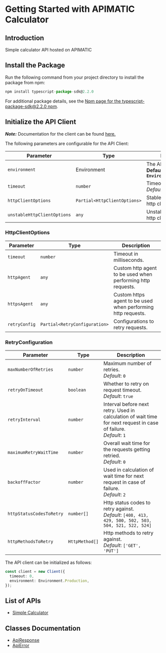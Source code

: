 
# Getting Started with APIMATIC Calculator

## Introduction

Simple calculator API hosted on APIMATIC

## Install the Package

Run the following command from your project directory to install the package from npm:

```ts
npm install typescript-package-sdk@2.2.0
```

For additional package details, see the [Npm page for the typescript-package-sdk@2.2.0  npm](https://www.npmjs.com/package/typescript-package-sdk/v/2.2.0).

## Initialize the API Client

**_Note:_** Documentation for the client can be found [here.](https://www.github.com/aliraza1231/testing-typescript-sdk/tree/2.2.0/doc/client.md)

The following parameters are configurable for the API Client:

| Parameter | Type | Description |
|  --- | --- | --- |
| `environment` | Environment | The API environment. <br> **Default: `Environment.Production`** |
| `timeout` | `number` | Timeout for API calls.<br>*Default*: `0` |
| `httpClientOptions` | `Partial<HttpClientOptions>` | Stable configurable http client options. |
| `unstableHttpClientOptions` | `any` | Unstable configurable http client options. |

### HttpClientOptions

| Parameter | Type | Description |
|  --- | --- | --- |
| `timeout` | `number` | Timeout in milliseconds. |
| `httpAgent` | `any` | Custom http agent to be used when performing http requests. |
| `httpsAgent` | `any` | Custom https agent to be used when performing http requests. |
| `retryConfig` | `Partial<RetryConfiguration>` | Configurations to retry requests. |

### RetryConfiguration

| Parameter | Type | Description |
|  --- | --- | --- |
| `maxNumberOfRetries` | `number` | Maximum number of retries. <br> *Default*: `0` |
| `retryOnTimeout` | `boolean` | Whether to retry on request timeout. <br> *Default*: `true` |
| `retryInterval` | `number` | Interval before next retry. Used in calculation of wait time for next request in case of failure. <br> *Default*: `1` |
| `maximumRetryWaitTime` | `number` | Overall wait time for the requests getting retried. <br> *Default*: `0` |
| `backoffFactor` | `number` | Used in calculation of wait time for next request in case of failure. <br> *Default*: `2` |
| `httpStatusCodesToRetry` | `number[]` | Http status codes to retry against. <br> *Default*: `[408, 413, 429, 500, 502, 503, 504, 521, 522, 524]` |
| `httpMethodsToRetry` | `HttpMethod[]` | Http methods to retry against. <br> *Default*: `['GET', 'PUT']` |

The API client can be initialized as follows:

```ts
const client = new Client({
  timeout: 0,
  environment: Environment.Production,
});
```

## List of APIs

* [Simple Calculator](https://www.github.com/aliraza1231/testing-typescript-sdk/tree/2.2.0/doc/controllers/simple-calculator.md)

## Classes Documentation

* [ApiResponse](https://www.github.com/aliraza1231/testing-typescript-sdk/tree/2.2.0/doc/api-response.md)
* [ApiError](https://www.github.com/aliraza1231/testing-typescript-sdk/tree/2.2.0/doc/api-error.md)

